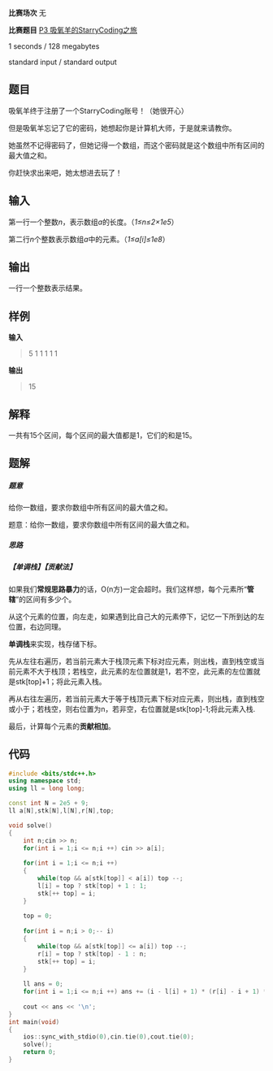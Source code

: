 **比赛场次** 无

**比赛题目**  [P3 吸氧羊的StarryCoding之旅](https://www.starrycoding.com/problem/3)

<!--more-->

1 seconds / 128 megabytes

standard input / standard output

## 题目

吸氧羊终于注册了一个StarryCoding账号！（她很开心）

但是吸氧羊忘记了它的密码，她想起你是计算机大师，于是就来请教你。

她虽然不记得密码了，但她记得一个数组，而这个密码就是这个数组中所有区间的最大值之和。

你赶快求出来吧，她太想进去玩了！

## 输入

第一行一个整数*n*，表示数组*a*的长度。（*1≤n≤2×1e5*）

第二行*n*个整数表示数组*a*中的元素。（*1≤a[i]≤1e8*）

## 输出

一行一个整数表示结果。

## 样例

**输入**

> 5 1 1 1 1 1

**输出**

> 15

## 解释

一共有15个区间，每个区间的最大值都是1，它们的和是15。

## 题解

##### 题意

给你一数组，要求你数组中所有区间的最大值之和。

题意：给你一数组，要求你数组中所有区间的最大值之和。

##### 思路

##### 【单调栈】【贡献法】

如果我们**常规思路暴力**的话，O(n方)一定会超时。我们这样想，每个元素所“**管辖**”的区间有多少个。

从这个元素的位置，向左走，如果遇到比自己大的元素停下，记忆一下所到达的左位置，右边同理。

**单调栈**来实现，栈存储下标。                                                                                       

先从左往右遍历，若当前元素大于栈顶元素下标对应元素，则出栈，直到栈空或当前元素不大于栈顶；若栈空，此元素的左位置就是1，若不空，此元素的左位置就是stk[top]+1；将此元素入栈。

再从右往左遍历，若当前元素大于等于栈顶元素下标对应元素，则出栈，直到栈空或小于；若栈空，则右位置为n，若非空，右位置就是stk[top]-1;将此元素入栈.

最后，计算每个元素的**贡献相加**。

## 代码

```c++
#include <bits/stdc++.h>
using namespace std;
using ll = long long;

const int N = 2e5 + 9;
ll a[N],stk[N],l[N],r[N],top;

void solve()
{
    int n;cin >> n;
    for(int i = 1;i <= n;i ++) cin >> a[i];
    
    for(int i = 1;i <= n;i ++)
    {
    	while(top && a[stk[top]] < a[i]) top --;
    	l[i] = top ? stk[top] + 1 : 1;
    	stk[++ top] = i;
    }
    
    top = 0;
    
    for(int i = n;i > 0;-- i)
    {
    	while(top && a[stk[top]] <= a[i]) top --;
    	r[i] = top ? stk[top] - 1 : n;
    	stk[++ top] = i;
    }
    
    ll ans = 0;
    for(int i = 1;i <= n;i ++) ans += (i - l[i] + 1) * (r[i] - i + 1) * a[i];
    
    cout << ans << '\n';
}
int main(void)
{
    ios::sync_with_stdio(0),cin.tie(0),cout.tie(0);
    solve();
    return 0;
}
```

